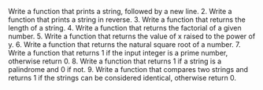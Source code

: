 Write a function that prints a string, followed by a new line.
2. Write a function that prints a string in reverse.
3. Write a function that returns the length of a string.
4. Write a function that returns the factorial of a given number.
5. Write a function that returns the value of x raised to the power of y.
6. Write a function that returns the natural square root of a number.
7. Write a function that returns 1 if the input integer is a prime number, otherwise return 0.
8. Write a function that returns 1 if a string is a palindrome and 0 if not.
9. Write a function that compares two strings and returns 1 if the strings can be considered identical, otherwise return 0.

